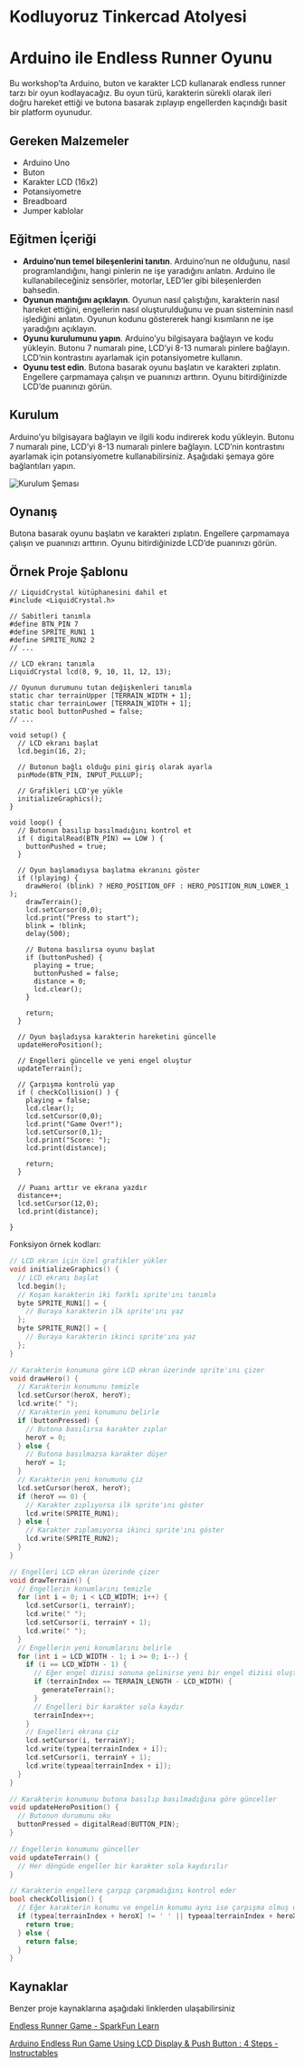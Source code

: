 # Kodluyoruz Tinkercad Atolyesi

# Arduino ile Endless Runner Oyunu

Bu workshop’ta Arduino, buton ve karakter LCD kullanarak endless runner tarzı bir oyun kodlayacağız. Bu oyun türü, karakterin sürekli olarak ileri doğru hareket ettiği ve butona basarak zıplayıp engellerden kaçındığı basit bir platform oyunudur.

## Gereken Malzemeler

- Arduino Uno
- Buton
- Karakter LCD (16x2)
- Potansiyometre
- Breadboard
- Jumper kablolar

## Eğitmen İçeriği

- **Arduino’nun temel bileşenlerini tanıtın**. Arduino’nun ne olduğunu, nasıl programlandığını, hangi pinlerin ne işe yaradığını anlatın. Arduino ile kullanabileceğiniz sensörler, motorlar, LED’ler gibi bileşenlerden bahsedin.
- **Oyunun mantığını açıklayın**. Oyunun nasıl çalıştığını, karakterin nasıl hareket ettiğini, engellerin nasıl oluşturulduğunu ve puan sisteminin nasıl işlediğini anlatın. Oyunun kodunu göstererek hangi kısımların ne işe yaradığını açıklayın.
- **Oyunu kurulumunu yapın**. Arduino’yu bilgisayara bağlayın ve kodu yükleyin. Butonu 7 numaralı pine, LCD’yi 8-13 numaralı pinlere bağlayın. LCD’nin kontrastını ayarlamak için potansiyometre kullanın.
- **Oyunu test edin**. Butona basarak oyunu başlatın ve karakteri zıplatın. Engellere çarpmamaya çalışın ve puanınızı arttırın. Oyunu bitirdiğinizde LCD’de puanınızı görün.

## Kurulum

Arduino’yu bilgisayara bağlayın ve ilgili kodu indirerek kodu yükleyin. Butonu 7 numaralı pine, LCD’yi 8-13 numaralı pinlere bağlayın. LCD’nin kontrastını ayarlamak için potansiyometre kullanabilirsiniz. Aşağıdaki şemaya göre bağlantıları yapın.

![Kurulum Şeması](https://user-images.githubusercontent.com/39780/235758273-b6d4a8da-577d-455c-9889-0cc2ba986c2d.png)

## Oynanış

Butona basarak oyunu başlatın ve karakteri zıplatın. Engellere çarpmamaya çalışın ve puanınızı arttırın. Oyunu bitirdiğinizde LCD’de puanınızı görün.

## Örnek Proje Şablonu

```arduino
// LiquidCrystal kütüphanesini dahil et
#include <LiquidCrystal.h>

// Sabitleri tanımla
#define BTN_PIN 7
#define SPRITE_RUN1 1
#define SPRITE_RUN2 2
// ...

// LCD ekranı tanımla
LiquidCrystal lcd(8, 9, 10, 11, 12, 13);

// Oyunun durumunu tutan değişkenleri tanımla
static char terrainUpper [TERRAIN_WIDTH + 1];
static char terrainLower [TERRAIN_WIDTH + 1];
static bool buttonPushed = false;
// ...

void setup() {
  // LCD ekranı başlat
  lcd.begin(16, 2);

  // Butonun bağlı olduğu pini giriş olarak ayarla
  pinMode(BTN_PIN, INPUT_PULLUP);

  // Grafikleri LCD'ye yükle
  initializeGraphics();
}

void loop() {
  // Butonun basılıp basılmadığını kontrol et
  if ( digitalRead(BTN_PIN) == LOW ) {
    buttonPushed = true;
  }

  // Oyun başlamadıysa başlatma ekranını göster
  if (!playing) {
    drawHero( (blink) ? HERO_POSITION_OFF : HERO_POSITION_RUN_LOWER_1 );
    drawTerrain();
    lcd.setCursor(0,0);
    lcd.print("Press to start");
    blink = !blink;
    delay(500);

    // Butona basılırsa oyunu başlat
    if (buttonPushed) {
      playing = true;
      buttonPushed = false;
      distance = 0;
      lcd.clear();
    }

    return;
  }

  // Oyun başladıysa karakterin hareketini güncelle
  updateHeroPosition();

  // Engelleri güncelle ve yeni engel oluştur
  updateTerrain();

  // Çarpışma kontrolü yap
  if ( checkCollision() ) {
    playing = false;
    lcd.clear();
    lcd.setCursor(0,0);
    lcd.print("Game Over!");
    lcd.setCursor(0,1);
    lcd.print("Score: ");
    lcd.print(distance);

    return;
  }

  // Puanı arttır ve ekrana yazdır
  distance++;
  lcd.setCursor(12,0);
  lcd.print(distance);

}

```

Fonksiyon örnek kodları:

```c
// LCD ekran için özel grafikler yükler
void initializeGraphics() {
  // LCD ekranı başlat
  lcd.begin();
  // Koşan karakterin iki farklı sprite'ını tanımla
  byte SPRITE_RUN1[] = {
    // Buraya karakterin ilk sprite'ını yaz
  };
  byte SPRITE_RUN2[] = {
    // Buraya karakterin ikinci sprite'ını yaz
  };
}

// Karakterin konumuna göre LCD ekran üzerinde sprite'ını çizer
void drawHero() {
  // Karakterin konumunu temizle
  lcd.setCursor(heroX, heroY);
  lcd.write(" ");
  // Karakterin yeni konumunu belirle
  if (buttonPressed) {
    // Butona basılırsa karakter zıplar
    heroY = 0;
  } else {
    // Butona basılmazsa karakter düşer
    heroY = 1;
  }
  // Karakterin yeni konumunu çiz
  lcd.setCursor(heroX, heroY);
  if (heroY == 0) {
    // Karakter zıplıyorsa ilk sprite'ını göster
    lcd.write(SPRITE_RUN1);
  } else {
    // Karakter zıplamıyorsa ikinci sprite'ını göster
    lcd.write(SPRITE_RUN2);
  }
}

// Engelleri LCD ekran üzerinde çizer
void drawTerrain() {
  // Engellerin konumlarını temizle
  for (int i = 0; i < LCD_WIDTH; i++) {
    lcd.setCursor(i, terrainY);
    lcd.write(" ");
    lcd.setCursor(i, terrainY + 1);
    lcd.write(" ");
  }
  // Engellerin yeni konumlarını belirle
  for (int i = LCD_WIDTH - 1; i >= 0; i--) {
    if (i == LCD_WIDTH - 1) {
      // Eğer engel dizisi sonuna gelinirse yeni bir engel dizisi oluştur
      if (terrainIndex == TERRAIN_LENGTH - LCD_WIDTH) {
        generateTerrain();
      }
      // Engelleri bir karakter sola kaydır
      terrainIndex++;
    }
    // Engelleri ekrana çiz
    lcd.setCursor(i, terrainY);
    lcd.write(typea[terrainIndex + i]);
    lcd.setCursor(i, terrainY + 1);
    lcd.write(typeaa[terrainIndex + i]);
  }
}

// Karakterin konumunu butona basılıp basılmadığına göre günceller
void updateHeroPosition() {
  // Butonun durumunu oku
  buttonPressed = digitalRead(BUTTON_PIN);
}

// Engellerin konumunu günceller
void updateTerrain() {
  // Her döngüde engeller bir karakter sola kaydırılır
}

// Karakterin engellere çarpıp çarpmadığını kontrol eder
bool checkCollision() {
  // Eğer karakterin konumu ve engelin konumu aynı ise çarpışma olmuş demektir
  if (typea[terrainIndex + heroX] != ' ' || typeaa[terrainIndex + heroX] != ' ') {
    return true;
  } else {
    return false;
  }
}
```

## Kaynaklar

Benzer proje kaynaklarına aşağıdaki linklerden ulaşabilirsiniz

[Endless Runner Game - SparkFun Learn](https://learn.sparkfun.com/tutorials/endless-runner-game/all)

[Arduino Endless Run Game Using LCD Display & Push Button : 4 Steps - Instructables](https://www.instructables.com/Arduino-Endless-Run-Game-Using-LCD-Display-Push-Bu/)
